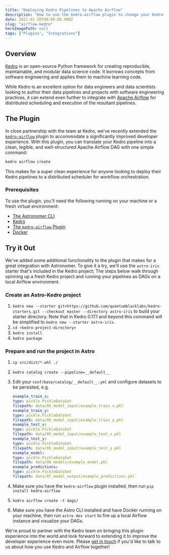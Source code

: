 ```yaml
---
title: "Deploying Kedro Pipelines to Apache Airflow"
description: "How to use the kedro-airflow plugin to change your Kedro pipelines into Apache Airflow DAGs and deploy them to a production environment."
date: 2021-01-28T00:00:00.000Z
slug: "airflow-kedro"
heroImagePath: null
tags: ["Plugins", "Integrations"]
---
```


## Overview

[Kedro](https://github.com/quantumblacklabs/kedro) is an open-source Python framework for creating reproducible, maintainable, and modular data science code. It borrows concepts from software engineering and applies them to machine learning code.

While Kedro is an excellent option for data engineers and data scientists looking to author their data pipelines and projects with software engineering practices, it can extend even further to integrate with [Apache Airflow](https://airflow.apache.org) for distributed scheduling and execution of the resultant pipelines.

## The Plugin

In close partnership with the team at Kedro, we've recently extended the [`kedro-airflow`](https://github.com/quantumblacklabs/kedro-airflow) plugin to accommodate a significantly improved developer experience. With this plugin, you can translate your Kedro pipeline into a clean, legible, and well-structured Apache Airflow DAG with one simple command:

```bash
kedro airflow create
```

This makes for a super clean experience for anyone looking to deploy their Kedro pipelines to a distributed scheduler for workflow orchestration.

### Prerequisites

To use the plugin, you'll need the following running on your machine or a fresh virtual environment:

- [The Astronomer CLI](https://www.astronomer.io/docs/cloud/stable/develop/cli-quickstart#step-1-install-the-astronomer-cli)
- [Kedro](https://www.astronomer.io/docs/cloud/stable/develop/cli-quickstart#step-1-install-the-astronomer-cli)
- [The `kedro-airflow` Plugin](https://github.com/quantumblacklabs/kedro-airflow)
- [Docker](https://docs.docker.com/docker-for-mac/install/)

## Try it Out

We've added some additional functionality to the plugin that makes for a great integration with Astronomer. To give it a try, we'll use the `astro-iris` starter that's included in the Kedro project; The steps below walk through spinning up a fresh Kedro project and running your pipelines as DAGs on a local Airflow environment.

### Create an Astro-Kedro project

1. `kedro new --starter git+https://github.com/quantumblacklabs/kedro-starters.git --checkout master --directory astro-iris` to build your starter directory. Note that in Kedro 0.17.1 and beyond this command will be simplified to `kedro new --starter astro-iris`.
2. `cd <kedro-project-directory>`
3. `kedro install`
4. `kedro package`
   
### Prepare and run the project in Astro

1. `cp src/dist/*.whl ./`
2. `kedro catalog create --pipeline=__default__`
3. Edit your `conf/base/catalog/__default__.yml` and configure datasets to be persisted, e.g.

    ```yaml
    example_train_x:
    type: pickle.PickleDataSet
    filepath: data/05_model_input/example_train_x.pkl
    example_train_y:
    type: pickle.PickleDataSet
    filepath: data/05_model_input/example_train_y.pkl
    example_test_x:
    type: pickle.PickleDataSet
    filepath: data/05_model_input/example_test_x.pkl
    example_test_y:
    type: pickle.PickleDataSet
    filepath: data/05_model_input/example_test_y.pkl
    example_model:
    type: pickle.PickleDataSet
    filepath: data/06_models/example_model.pkl
    example_predictions:
    type: pickle.PickleDataSet
    filepath: data/07_model_output/example_predictions.pkl`
    ```

4. Make sure you have the `kedro-airflow` plugin installed, then run `pip install kedro-airflow`
5. `kedro airflow create -t dags/`
6. Make sure you have the Astro CLI installed and have Docker running on your machine, then run `astro dev start` to fire up a local Airflow instance and visualize your DAGs.

We're proud to partner with the Kedro team on bringing this plugin experience into the world and look forward to extending it to improve the developer experience even more. Please [get in touch](https://astronomer.io/contact) if you'd like to talk to us about how you use Kedro and Airflow together!
